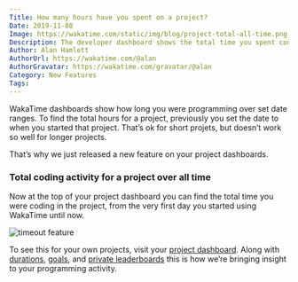 ```yaml
---
Title: How many hours have you spent on a project?
Date: 2019-11-08
Image: https://wakatime.com/static/img/blog/project-total-all-time.png
Description: The developer dashboard shows the total time you spent coding in a project using IDE plugins.
Author: Alan Hamlett
AuthorUrl: https://wakatime.com/@alan
AuthorGravatar: https://wakatime.com/gravatar/@alan
Category: New Features
Tags:
---
```


WakaTime dashboards show how long you were programming over set date ranges.
To find the total hours for a project, previously you set the date to when you started that project.
That’s ok for short projets, but doesn’t work so well for longer projects.

That’s why we just released a new feature on your project dashboards.

### Total coding activity for a project over all time

Now at the top of your project dashboard you can find the total time you were coding in the project, from the very first day you started using WakaTime until now.

<img src="https://wakatime.com/static/img/blog/project-total-all-time.gif" class="img-thumbnail" alt="timeout feature" />

To see this for your own projects, visit your [project dashboard][projects].
Along with [durations][durations post], [goals][sharing goals post], and [private leaderboards][leaderboards post] this is how we’re bringing insight to your programming activity.

[wakatime]: https://wakatime.com
[projects]: https://wakatime.com/projects
[durations post]: https://wakatime.com/blog/37-when-is-time-tracking-too-accurate
[sharing goals post]: https://wakatime.com/blog/31-sharing-your-wakatime-goals
[leaderboards post]: https://wakatime.com/blog/24-private-leaderboards
